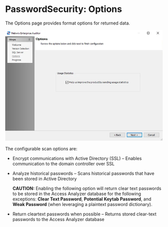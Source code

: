 # PasswordSecurity: Options

The Options page provides format options for returned data.

![Password Security Data Collection Wizard Scan options page](../../../../../../static/img/product_docs/accessanalyzer/enterpriseauditor/install/application/options.webp)

The configurable scan options are:

- Encrypt communications with Active Directory (SSL) – Enables communication to the domain controller over SSL
- Analyze historical passwords – Scans historical passwords that have been stored in Active Directory

  __CAUTION:__ Enabling the following option will return clear text passwords to be stored in the Access Analyzer database for the following exceptions: __Clear Text Password__, __Potential Keytab Password__, and __Weak Password__ (when leveraging a plaintext password dictionary).
- Return cleartext passwords when possible – Returns stored clear-text passwords to the Access Analyzer database
